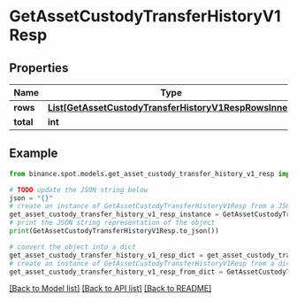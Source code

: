 # GetAssetCustodyTransferHistoryV1Resp


## Properties

Name | Type | Description | Notes
------------ | ------------- | ------------- | -------------
**rows** | [**List[GetAssetCustodyTransferHistoryV1RespRowsInner]**](GetAssetCustodyTransferHistoryV1RespRowsInner.md) |  | [optional] 
**total** | **int** |  | [optional] 

## Example

```python
from binance.spot.models.get_asset_custody_transfer_history_v1_resp import GetAssetCustodyTransferHistoryV1Resp

# TODO update the JSON string below
json = "{}"
# create an instance of GetAssetCustodyTransferHistoryV1Resp from a JSON string
get_asset_custody_transfer_history_v1_resp_instance = GetAssetCustodyTransferHistoryV1Resp.from_json(json)
# print the JSON string representation of the object
print(GetAssetCustodyTransferHistoryV1Resp.to_json())

# convert the object into a dict
get_asset_custody_transfer_history_v1_resp_dict = get_asset_custody_transfer_history_v1_resp_instance.to_dict()
# create an instance of GetAssetCustodyTransferHistoryV1Resp from a dict
get_asset_custody_transfer_history_v1_resp_from_dict = GetAssetCustodyTransferHistoryV1Resp.from_dict(get_asset_custody_transfer_history_v1_resp_dict)
```
[[Back to Model list]](../README.md#documentation-for-models) [[Back to API list]](../README.md#documentation-for-api-endpoints) [[Back to README]](../README.md)


